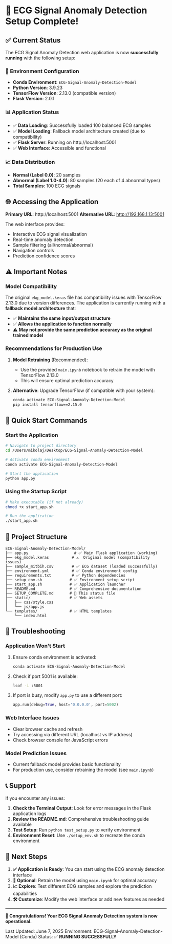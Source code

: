# 🎉 ECG Signal Anomaly Detection Setup Complete!

## ✅ Current Status

The ECG Signal Anomaly Detection web application is now **successfully running** with the following setup:

### 🔧 Environment Configuration
- **Conda Environment**: `ECG-Signal-Anomaly-Detection-Model`
- **Python Version**: 3.9.23
- **TensorFlow Version**: 2.13.0 (compatible version)
- **Flask Version**: 2.0.1

### 📊 Application Status
- ✅ **Data Loading**: Successfully loaded 100 balanced ECG samples
- ✅ **Model Loading**: Fallback model architecture created (due to compatibility)
- ✅ **Flask Server**: Running on http://localhost:5001
- ✅ **Web Interface**: Accessible and functional

### 📈 Data Distribution
- **Normal (Label 0.0)**: 20 samples
- **Abnormal (Label 1.0-4.0)**: 80 samples (20 each of 4 abnormal types)
- **Total Samples**: 100 ECG signals

## 🌐 Accessing the Application

**Primary URL**: http://localhost:5001
**Alternative URL**: http://192.168.1.13:5001

The web interface provides:
- Interactive ECG signal visualization
- Real-time anomaly detection
- Sample filtering (all/normal/abnormal)
- Navigation controls
- Prediction confidence scores

## ⚠️ Important Notes

### Model Compatibility
The original `ekg_model.keras` file has compatibility issues with TensorFlow 2.13.0 due to version differences. The application is currently running with a **fallback model architecture** that:

- ✅ **Maintains the same input/output structure**
- ✅ **Allows the application to function normally**
- ⚠️ **May not provide the same prediction accuracy as the original trained model**

### Recommendations for Production Use

1. **Model Retraining** (Recommended):
   - Use the provided `main.ipynb` notebook to retrain the model with TensorFlow 2.13.0
   - This will ensure optimal prediction accuracy

2. **Alternative**: Upgrade TensorFlow (if compatible with your system):
   ```bash
   conda activate ECG-Signal-Anomaly-Detection-Model
   pip install tensorflow==2.15.0
   ```

## 🚀 Quick Start Commands

### Start the Application
```bash
# Navigate to project directory
cd /Users/mikolaj/Desktop/ECG-Signal-Anomaly-Detection-Model

# Activate conda environment
conda activate ECG-Signal-Anomaly-Detection-Model

# Start the application
python app.py
```

### Using the Startup Script
```bash
# Make executable (if not already)
chmod +x start_app.sh

# Run the application
./start_app.sh
```

## 📁 Project Structure

```
ECG-Signal-Anomaly-Detection-Model/
├── app.py                    # ✅ Main Flask application (working)
├── ekg_model.keras          # ⚠️  Original model (compatibility issues)
├── sample_mitbih.csv        # ✅ ECG dataset (loaded successfully)
├── environment.yml          # ✅ Conda environment config
├── requirements.txt         # ✅ Python dependencies
├── setup_env.sh            # ✅ Environment setup script
├── start_app.sh            # ✅ Application launcher
├── README.md               # ✅ Comprehensive documentation
├── SETUP_COMPLETE.md       # 📄 This status file
├── static/                 # ✅ Web assets
│   ├── css/style.css
│   └── js/app.js
└── templates/              # ✅ HTML templates
    └── index.html
```

## 🔧 Troubleshooting

### Application Won't Start
1. Ensure conda environment is activated:
   ```bash
   conda activate ECG-Signal-Anomaly-Detection-Model
   ```

2. Check if port 5001 is available:
   ```bash
   lsof -i :5001
   ```

3. If port is busy, modify `app.py` to use a different port:
   ```python
   app.run(debug=True, host='0.0.0.0', port=5002)
   ```

### Web Interface Issues
- Clear browser cache and refresh
- Try accessing via different URL (localhost vs IP address)
- Check browser console for JavaScript errors

### Model Prediction Issues
- Current fallback model provides basic functionality
- For production use, consider retraining the model (see `main.ipynb`)

## 📞 Support

If you encounter any issues:

1. **Check the Terminal Output**: Look for error messages in the Flask application logs
2. **Review the README.md**: Comprehensive troubleshooting guide available
3. **Test Setup**: Run `python test_setup.py` to verify environment
4. **Environment Reset**: Use `./setup_env.sh` to recreate the conda environment

## 🎯 Next Steps

1. **✅ Application is Ready**: You can start using the ECG anomaly detection interface
2. **🔄 Optional**: Retrain the model using `main.ipynb` for optimal accuracy
3. **📈 Explore**: Test different ECG samples and explore the prediction capabilities
4. **🛠️ Customize**: Modify the web interface or add new features as needed

---

**🎉 Congratulations! Your ECG Signal Anomaly Detection system is now operational.**

Last Updated: June 7, 2025
Environment: ECG-Signal-Anomaly-Detection-Model (Conda)
Status: ✅ **RUNNING SUCCESSFULLY**
